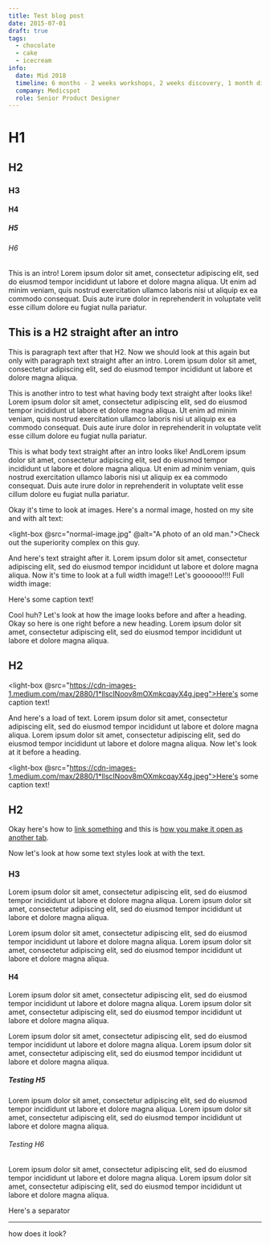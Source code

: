 ```yaml
---
title: Test blog post
date: 2015-07-01
draft: true
tags:
  - chocolate
  - cake
  - icecream
info:
  date: Mid 2018
  timeline: 6 months - 2 weeks workshops, 2 weeks discovery, 1 month discovery, 5 months execution
  company: Medicspot
  role: Senior Product Designer
---
```


# H1

## H2

### H3

#### H4

##### H5

###### H6

<yt-embed id="dQw4w9WgXcQ"></yt-embed>

<call-out>

This is an intro! Lorem ipsum dolor sit amet, consectetur adipiscing elit, sed do eiusmod tempor incididunt ut labore et dolore magna aliqua. Ut enim ad minim veniam, quis nostrud exercitation ullamco laboris nisi ut aliquip ex ea commodo consequat. Duis aute irure dolor in reprehenderit in voluptate velit esse cillum dolore eu fugiat nulla pariatur.

</call-out>

## This is a H2 straight after an intro

This is paragraph text after that H2. Now we should look at this again but only with paragraph text straight after an intro. Lorem ipsum dolor sit amet, consectetur adipiscing elit, sed do eiusmod tempor incididunt ut labore et dolore magna aliqua.

<call-out>

This is another intro to test what having body text straight after looks like! Lorem ipsum dolor sit amet, consectetur adipiscing elit, sed do eiusmod tempor incididunt ut labore et dolore magna aliqua. Ut enim ad minim veniam, quis nostrud exercitation ullamco laboris nisi ut aliquip ex ea commodo consequat. Duis aute irure dolor in reprehenderit in voluptate velit esse cillum dolore eu fugiat nulla pariatur.

</call-out>

This is what body text straight after an intro looks like! AndLorem ipsum dolor sit amet, consectetur adipiscing elit, sed do eiusmod tempor incididunt ut labore et dolore magna aliqua. Ut enim ad minim veniam, quis nostrud exercitation ullamco laboris nisi ut aliquip ex ea commodo consequat. Duis aute irure dolor in reprehenderit in voluptate velit esse cillum dolore eu fugiat nulla pariatur.

Okay it's time to look at images. Here's a normal image, hosted on my site and with alt text:

<light-box @src="normal-image.jpg" @alt="A photo of an old man.">Check out the superiority complex on this guy.</light-box>

And here's text straight after it. Lorem ipsum dolor sit amet, consectetur adipiscing elit, sed do eiusmod tempor incididunt ut labore et dolore magna aliqua. Now it's time to look at a full width image!! Let's goooooo!!!!
Full width image:

<full-width>
  <light-box @src="https://cdn-images-1.medium.com/max/2880/1*llscINoov8mOXmkcqayX4g.jpeg">Here's some caption text!</light-box>
</full-width>

Cool huh? Let's look at how the image looks before and after a heading. Okay so here is one right before a new heading. Lorem ipsum dolor sit amet, consectetur adipiscing elit, sed do eiusmod tempor incididunt ut labore et dolore magna aliqua.

## H2

<light-box @src="https://cdn-images-1.medium.com/max/2880/1*llscINoov8mOXmkcqayX4g.jpeg">Here's some caption text!</light-box>

And here's a load of text. Lorem ipsum dolor sit amet, consectetur adipiscing elit, sed do eiusmod tempor incididunt ut labore et dolore magna aliqua. Lorem ipsum dolor sit amet, consectetur adipiscing elit, sed do eiusmod tempor incididunt ut labore et dolore magna aliqua. Now let's look at it before a heading.

<light-box @src="https://cdn-images-1.medium.com/max/2880/1*llscINoov8mOXmkcqayX4g.jpeg">Here's some caption text!</light-box>

## H2

Okay here's how to [link something](https://en.wikipedia.org/wiki/Computer_terminal) and this is [how you make it open as another tab](https://en.wikipedia.org/wiki/Computer_terminal).

Now let's look at how some text styles look at with the text.

### H3

Lorem ipsum dolor sit amet, consectetur adipiscing elit, sed do eiusmod tempor incididunt ut labore et dolore magna aliqua. Lorem ipsum dolor sit amet, consectetur adipiscing elit, sed do eiusmod tempor incididunt ut labore et dolore magna aliqua.

Lorem ipsum dolor sit amet, consectetur adipiscing elit, sed do eiusmod tempor incididunt ut labore et dolore magna aliqua. Lorem ipsum dolor sit amet, consectetur adipiscing elit, sed do eiusmod tempor incididunt ut labore et dolore magna aliqua.

#### H4

Lorem ipsum dolor sit amet, consectetur adipiscing elit, sed do eiusmod tempor incididunt ut labore et dolore magna aliqua. Lorem ipsum dolor sit amet, consectetur adipiscing elit, sed do eiusmod tempor incididunt ut labore et dolore magna aliqua.

Lorem ipsum dolor sit amet, consectetur adipiscing elit, sed do eiusmod tempor incididunt ut labore et dolore magna aliqua. Lorem ipsum dolor sit amet, consectetur adipiscing elit, sed do eiusmod tempor incididunt ut labore et dolore magna aliqua.

##### Testing H5

Lorem ipsum dolor sit amet, consectetur adipiscing elit, sed do eiusmod tempor incididunt ut labore et dolore magna aliqua. Lorem ipsum dolor sit amet, consectetur adipiscing elit, sed do eiusmod tempor incididunt ut labore et dolore magna aliqua.

###### Testing H6

Lorem ipsum dolor sit amet, consectetur adipiscing elit, sed do eiusmod tempor incididunt ut labore et dolore magna aliqua. Lorem ipsum dolor sit amet, consectetur adipiscing elit, sed do eiusmod tempor incididunt ut labore et dolore magna aliqua.

Here's a separator

---

how does it look?
